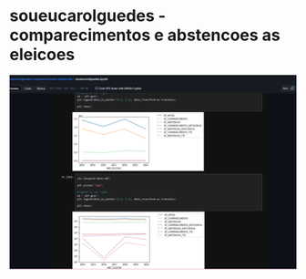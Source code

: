# soueucarolguedes - comparecimentos e abstencoes as eleicoes

![](https://github.com/Birlinha/soueucarolguedes-comparecimentos-abstencoes/blob/main/soueu.png)
